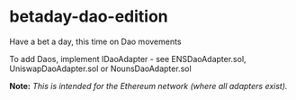# betaday-dao-edition
Have a bet a day, this time on Dao movements

To add Daos, implement IDaoAdapter - see ENSDaoAdapter.sol, UniswapDaoAdapter.sol or NounsDaoAdapter.sol

<b>Note:</b> <i>This is intended for the Ethereum network (where all adapters exist).</i>
